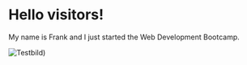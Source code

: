 # Hello visitors!

My name is Frank and I just started the Web Development Bootcamp.

![Testbild](https://github.githubassets.com/images/modules/logos_page/GitHub-Mark.png))

